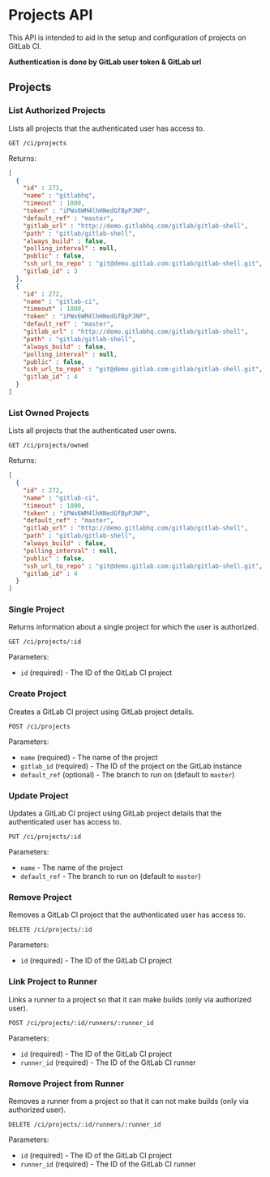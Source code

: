 # Projects API

This API is intended to aid in the setup and configuration of
projects on GitLab CI.

__Authentication is done by GitLab user token & GitLab url__

## Projects

### List Authorized Projects

Lists all projects that the authenticated user has access to.

```
GET /ci/projects
```

Returns:

```json
[
  {
    "id" : 271,
    "name" : "gitlabhq",
    "timeout" : 1800,
    "token" : "iPWx6WM4lhHNedGfBpPJNP",
    "default_ref" : "master",
    "gitlab_url" : "http://demo.gitlabhq.com/gitlab/gitlab-shell",
    "path" : "gitlab/gitlab-shell",
    "always_build" : false,
    "polling_interval" : null,
    "public" : false,
    "ssh_url_to_repo" : "git@demo.gitlab.com:gitlab/gitlab-shell.git",
    "gitlab_id" : 3
  },
  {
    "id" : 272,
    "name" : "gitlab-ci",
    "timeout" : 1800,
    "token" : "iPWx6WM4lhHNedGfBpPJNP",
    "default_ref" : "master",
    "gitlab_url" : "http://demo.gitlabhq.com/gitlab/gitlab-shell",
    "path" : "gitlab/gitlab-shell",
    "always_build" : false,
    "polling_interval" : null,
    "public" : false,
    "ssh_url_to_repo" : "git@demo.gitlab.com:gitlab/gitlab-shell.git",
    "gitlab_id" : 4
  }
]
```

### List Owned Projects

Lists all projects that the authenticated user owns.

```
GET /ci/projects/owned
```

Returns:

```json
[
  {
    "id" : 272,
    "name" : "gitlab-ci",
    "timeout" : 1800,
    "token" : "iPWx6WM4lhHNedGfBpPJNP",
    "default_ref" : "master",
    "gitlab_url" : "http://demo.gitlabhq.com/gitlab/gitlab-shell",
    "path" : "gitlab/gitlab-shell",
    "always_build" : false,
    "polling_interval" : null,
    "public" : false,
    "ssh_url_to_repo" : "git@demo.gitlab.com:gitlab/gitlab-shell.git",
    "gitlab_id" : 4
  }
]
```

### Single Project

Returns information about a single project for which the user is
authorized.

    GET /ci/projects/:id

Parameters:

  * `id` (required) - The ID of the GitLab CI project

### Create Project

Creates a GitLab CI project using GitLab project details.

    POST /ci/projects

Parameters:

  * `name` (required) - The name of the project
  * `gitlab_id` (required) - The ID of the project on the GitLab instance
  * `default_ref` (optional) - The branch to run on (default to `master`)

### Update Project

Updates a GitLab CI project using GitLab project details that the
authenticated user has access to.

    PUT /ci/projects/:id

Parameters:

  * `name` - The name of the project
  * `default_ref` - The branch to run on (default to `master`)

### Remove Project

Removes a GitLab CI project that the authenticated user has access to.

    DELETE /ci/projects/:id

Parameters:

  * `id` (required) - The ID of the GitLab CI project

### Link Project to Runner

Links a runner to a project so that it can make builds (only via
authorized user).

    POST /ci/projects/:id/runners/:runner_id

Parameters:

  * `id` (required) - The ID of the GitLab CI project
  * `runner_id` (required) - The ID of the GitLab CI runner

### Remove Project from Runner

Removes a runner from a project so that it can not make builds (only
via authorized user).

    DELETE /ci/projects/:id/runners/:runner_id

Parameters:

  * `id` (required) - The ID of the GitLab CI project
  * `runner_id` (required) - The ID of the GitLab CI runner